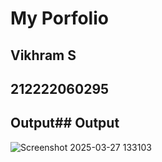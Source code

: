 # My Porfolio   
## Vikhram S   
## 212222060295   

## Output## Output
![Screenshot 2025-03-27 133103](https://github.com/user-attachments/assets/94a86814-9b6c-400d-b754-869f4894ea9b)

